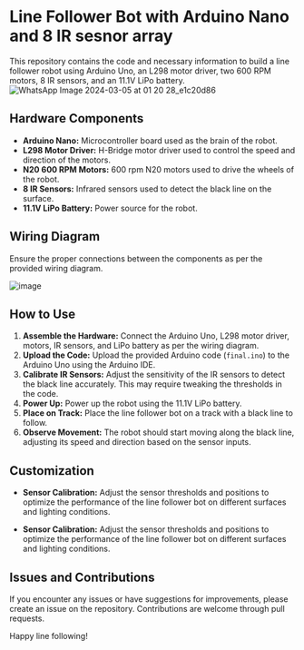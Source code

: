 # Line Follower Bot  with Arduino Nano and 8 IR sesnor array

This repository contains the code and necessary information to build a line follower robot using Arduino Uno, an L298 motor driver, two 600 RPM motors, 8 IR sensors, and an 11.1V LiPo battery.
![WhatsApp Image 2024-03-05 at 01 20 28_e1c20d86](https://github.com/geeksahil53/Line-follower-bot/assets/136248824/67206849-f50c-4cb9-9727-14d6456c642c)

## Hardware Components
- **Arduino Nano:** Microcontroller board used as the brain of the robot.
- **L298 Motor Driver:** H-Bridge motor driver used to control the speed and direction of the motors.
- **N20 600 RPM Motors:** 600 rpm N20 motors used to drive the wheels of the robot.
- **8 IR Sensors:** Infrared sensors used to detect the black line on the surface.
- **11.1V LiPo Battery:** Power source for the robot.

## Wiring Diagram
Ensure the proper connections between the components as per the provided wiring diagram.

![image](https://github.com/geeksahil53/Line-follower-bot/assets/136248824/f499780e-bc81-47c5-bb7a-cafd58b9b79f)



## How to Use
1. **Assemble the Hardware:** Connect the Arduino Uno, L298 motor driver, motors, IR sensors, and LiPo battery as per the wiring diagram.
2. **Upload the Code:** Upload the provided Arduino code (`final.ino`) to the Arduino Uno using the Arduino IDE.
3. **Calibrate IR Sensors:** Adjust the sensitivity of the IR sensors to detect the black line accurately. This may require tweaking the thresholds in the code.
4. **Power Up:** Power up the robot using the 11.1V LiPo battery.
5. **Place on Track:** Place the line follower bot on a track with a black line to follow.
6. **Observe Movement:** The robot should start moving along the black line, adjusting its speed and direction based on the sensor inputs.

## Customization
- **Sensor Calibration:** Adjust the sensor thresholds and positions to optimize the performance of the line follower bot on different surfaces and lighting conditions.

- **Sensor Calibration:** Adjust the sensor thresholds and positions to optimize the performance of the line follower bot on different surfaces and lighting conditions.


## Issues and Contributions
If you encounter any issues or have suggestions for improvements, please create an issue on the repository. Contributions are welcome through pull requests.

Happy line following!
